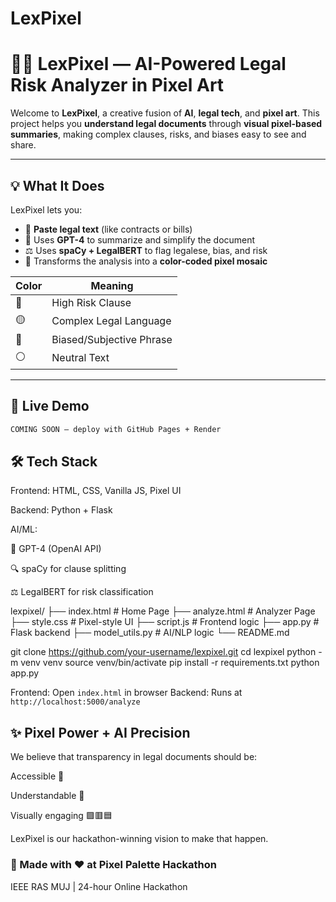 # LexPixel
# 🧠🎨 LexPixel — AI-Powered Legal Risk Analyzer in Pixel Art

Welcome to **LexPixel**, a creative fusion of **AI**, **legal tech**, and **pixel art**. This project helps you **understand legal documents** through **visual pixel-based summaries**, making complex clauses, risks, and biases easy to see and share.

---

## 💡 What It Does

LexPixel lets you:
- 📝 **Paste legal text** (like contracts or bills)
- 🤖 Uses **GPT-4** to summarize and simplify the document
- ⚖️ Uses **spaCy + LegalBERT** to flag legalese, bias, and risk
- 🧱 Transforms the analysis into a **color-coded pixel mosaic**

| Color | Meaning                  |
|-------|--------------------------|
| 🔴    | High Risk Clause         |
| 🟡    | Complex Legal Language   |
| 🔵    | Biased/Subjective Phrase |
| ⚪    | Neutral Text             |

---

## 🚀 Live Demo

```bash
COMING SOON — deploy with GitHub Pages + Render
```
## 🛠️ Tech Stack
Frontend: HTML, CSS, Vanilla JS, Pixel UI

Backend: Python + Flask

AI/ML:

🔗 GPT-4 (OpenAI API)

🔍 spaCy for clause splitting

⚖️ LegalBERT for risk classification

lexpixel/
├── index.html         # Home Page
├── analyze.html       # Analyzer Page
├── style.css          # Pixel-style UI
├── script.js          # Frontend logic
├── app.py             # Flask backend
├── model_utils.py     # AI/NLP logic
└── README.md

git clone https://github.com/your-username/lexpixel.git
cd lexpixel
python -m venv venv
source venv/bin/activate
pip install -r requirements.txt
python app.py

Frontend: Open `index.html` in browser
Backend: Runs at `http://localhost:5000/analyze`

## ✨ Pixel Power + AI Precision
We believe that transparency in legal documents should be:

Accessible 🧠

Understandable 💬

Visually engaging 🟪🟥🟦

LexPixel is our hackathon-winning vision to make that happen.


### 🙌 Made with ❤️ at Pixel Palette Hackathon
IEEE RAS MUJ | 24-hour Online Hackathon
